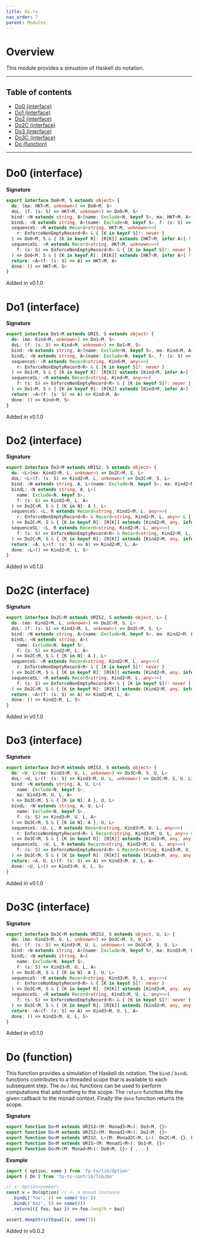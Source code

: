 ```yaml
---
title: Do.ts
nav_order: 7
parent: Modules
---
```


# Overview

This module provides a simuation of Haskell do notation.

---

<h2 class="text-delta">Table of contents</h2>

- [Do0 (interface)](#do0-interface)
- [Do1 (interface)](#do1-interface)
- [Do2 (interface)](#do2-interface)
- [Do2C (interface)](#do2c-interface)
- [Do3 (interface)](#do3-interface)
- [Do3C (interface)](#do3c-interface)
- [Do (function)](#do-function)

---

# Do0 (interface)

**Signature**

```ts
export interface Do0<M, S extends object> {
  do: (ma: HKT<M, unknown>) => Do0<M, S>
  doL: (f: (s: S) => HKT<M, unknown>) => Do0<M, S>
  bind: <N extends string, A>(name: Exclude<N, keyof S>, ma: HKT<M, A>) => Do0<M, S & { [K in N]: A }>
  bindL: <N extends string, A>(name: Exclude<N, keyof S>, f: (s: S) => HKT<M, A>) => Do0<M, S & { [K in N]: A }>
  sequenceS: <R extends Record<string, HKT<M, unknown>>>(
    r: EnforceNonEmptyRecord<R> & { [K in keyof S]?: never }
  ) => Do0<M, S & { [K in keyof R]: [R[K]] extends [HKT<M, infer A>] ? A : never }>
  sequenceSL: <R extends Record<string, HKT<M, unknown>>>(
    f: (s: S) => EnforceNonEmptyRecord<R> & { [K in keyof S]?: never }
  ) => Do0<M, S & { [K in keyof R]: [R[K]] extends [HKT<M, infer A>] ? A : never }>
  return: <A>(f: (s: S) => A) => HKT<M, A>
  done: () => HKT<M, S>
}
```

Added in v0.1.0

# Do1 (interface)

**Signature**

```ts
export interface Do1<M extends URIS, S extends object> {
  do: (ma: Kind<M, unknown>) => Do1<M, S>
  doL: (f: (s: S) => Kind<M, unknown>) => Do1<M, S>
  bind: <N extends string, A>(name: Exclude<N, keyof S>, ma: Kind<M, A>) => Do1<M, S & { [K in N]: A }>
  bindL: <N extends string, A>(name: Exclude<N, keyof S>, f: (s: S) => Kind<M, A>) => Do1<M, S & { [K in N]: A }>
  sequenceS: <R extends Record<string, Kind<M, any>>>(
    r: EnforceNonEmptyRecord<R> & { [K in keyof S]?: never }
  ) => Do1<M, S & { [K in keyof R]: [R[K]] extends [Kind<M, infer A>] ? A : never }>
  sequenceSL: <R extends Record<string, Kind<M, any>>>(
    f: (s: S) => EnforceNonEmptyRecord<R> & { [K in keyof S]?: never }
  ) => Do1<M, S & { [K in keyof R]: [R[K]] extends [Kind<M, infer A>] ? A : never }>
  return: <A>(f: (s: S) => A) => Kind<M, A>
  done: () => Kind<M, S>
}
```

Added in v0.1.0

# Do2 (interface)

**Signature**

```ts
export interface Do2<M extends URIS2, S extends object> {
  do: <L>(ma: Kind2<M, L, unknown>) => Do2C<M, S, L>
  doL: <L>(f: (s: S) => Kind2<M, L, unknown>) => Do2C<M, S, L>
  bind: <N extends string, A, L>(name: Exclude<N, keyof S>, ma: Kind2<M, L, A>) => Do2C<M, S & { [K in N]: A }, L>
  bindL: <N extends string, A, L>(
    name: Exclude<N, keyof S>,
    f: (s: S) => Kind2<M, L, A>
  ) => Do2C<M, S & { [K in N]: A }, L>
  sequenceS: <L, R extends Record<string, Kind2<M, L, any>>>(
    r: EnforceNonEmptyRecord<R> & Record<string, Kind2<M, L, any>> & { [K in keyof S]?: never }
  ) => Do2C<M, S & { [K in keyof R]: [R[K]] extends [Kind2<M, any, infer A>] ? A : never }, L>
  sequenceSL: <L, R extends Record<string, Kind2<M, L, any>>>(
    f: (s: S) => EnforceNonEmptyRecord<R> & Record<string, Kind2<M, L, any>> & { [K in keyof S]?: never }
  ) => Do2C<M, S & { [K in keyof R]: [R[K]] extends [Kind2<M, any, infer A>] ? A : never }, L>
  return: <A, L>(f: (s: S) => A) => Kind2<M, L, A>
  done: <L>() => Kind2<M, L, S>
}
```

Added in v0.1.0

# Do2C (interface)

**Signature**

```ts
export interface Do2C<M extends URIS2, S extends object, L> {
  do: (ma: Kind2<M, L, unknown>) => Do2C<M, S, L>
  doL: (f: (s: S) => Kind2<M, L, unknown>) => Do2C<M, S, L>
  bind: <N extends string, A>(name: Exclude<N, keyof S>, ma: Kind2<M, L, A>) => Do2C<M, S & { [K in N]: A }, L>
  bindL: <N extends string, A>(
    name: Exclude<N, keyof S>,
    f: (s: S) => Kind2<M, L, A>
  ) => Do2C<M, S & { [K in N]: A }, L>
  sequenceS: <R extends Record<string, Kind2<M, L, any>>>(
    r: EnforceNonEmptyRecord<R> & { [K in keyof S]?: never }
  ) => Do2C<M, S & { [K in keyof R]: [R[K]] extends [Kind2<M, any, infer A>] ? A : never }, L>
  sequenceSL: <R extends Record<string, Kind2<M, L, any>>>(
    f: (s: S) => EnforceNonEmptyRecord<R> & { [K in keyof S]?: never }
  ) => Do2C<M, S & { [K in keyof R]: [R[K]] extends [Kind2<M, any, infer A>] ? A : never }, L>
  return: <A>(f: (s: S) => A) => Kind2<M, L, A>
  done: () => Kind2<M, L, S>
}
```

Added in v0.1.0

# Do3 (interface)

**Signature**

```ts
export interface Do3<M extends URIS3, S extends object> {
  do: <U, L>(ma: Kind3<M, U, L, unknown>) => Do3C<M, S, U, L>
  doL: <U, L>(f: (s: S) => Kind3<M, U, L, unknown>) => Do3C<M, S, U, L>
  bind: <N extends string, A, U, L>(
    name: Exclude<N, keyof S>,
    ma: Kind3<M, U, L, A>
  ) => Do3C<M, S & { [K in N]: A }, U, L>
  bindL: <N extends string, A, U, L>(
    name: Exclude<N, keyof S>,
    f: (s: S) => Kind3<M, U, L, A>
  ) => Do3C<M, S & { [K in N]: A }, U, L>
  sequenceS: <U, L, R extends Record<string, Kind3<M, U, L, any>>>(
    r: EnforceNonEmptyRecord<R> & Record<string, Kind3<M, U, L, any>> & { [K in keyof S]?: never }
  ) => Do3C<M, S & { [K in keyof R]: [R[K]] extends [Kind3<M, any, any, infer A>] ? A : never }, U, L>
  sequenceSL: <U, L, R extends Record<string, Kind3<M, U, L, any>>>(
    f: (s: S) => EnforceNonEmptyRecord<R> & Record<string, Kind3<M, U, L, any>> & { [K in keyof S]?: never }
  ) => Do3C<M, S & { [K in keyof R]: [R[K]] extends [Kind3<M, any, any, infer A>] ? A : never }, U, L>
  return: <A, U, L>(f: (s: S) => A) => Kind3<M, U, L, A>
  done: <U, L>() => Kind3<M, U, L, S>
}
```

Added in v0.1.0

# Do3C (interface)

**Signature**

```ts
export interface Do3C<M extends URIS3, S extends object, U, L> {
  do: (ma: Kind3<M, U, L, unknown>) => Do3C<M, S, U, L>
  doL: (f: (s: S) => Kind3<M, U, L, unknown>) => Do3C<M, S, U, L>
  bind: <N extends string, A>(name: Exclude<N, keyof S>, ma: Kind3<M, U, L, A>) => Do3C<M, S & { [K in N]: A }, U, L>
  bindL: <N extends string, A>(
    name: Exclude<N, keyof S>,
    f: (s: S) => Kind3<M, U, L, A>
  ) => Do3C<M, S & { [K in N]: A }, U, L>
  sequenceS: <R extends Record<string, Kind3<M, U, L, any>>>(
    r: EnforceNonEmptyRecord<R> & { [K in keyof S]?: never }
  ) => Do3C<M, S & { [K in keyof R]: [R[K]] extends [Kind3<M, any, any, infer A>] ? A : never }, U, L>
  sequenceSL: <R extends Record<string, Kind3<M, U, L, any>>>(
    f: (s: S) => EnforceNonEmptyRecord<R> & { [K in keyof S]?: never }
  ) => Do3C<M, S & { [K in keyof R]: [R[K]] extends [Kind3<M, any, any, infer A>] ? A : never }, U, L>
  return: <A>(f: (s: S) => A) => Kind3<M, U, L, A>
  done: () => Kind3<M, U, L, S>
}
```

Added in v0.1.0

# Do (function)

This function provides a simulation of Haskell do notation. The `bind` / `bindL` functions contributes to a threaded
scope that is available to each subsequent step. The `do` / `doL` functions can be used to perform computations that
add nothing to the scope. The `return` function lifts the given callback to the monad context. Finally the `done`
function returns the scope.

**Signature**

```ts
export function Do<M extends URIS3>(M: Monad3<M>): Do3<M, {}>
export function Do<M extends URIS2>(M: Monad2<M>): Do2<M, {}>
export function Do<M extends URIS2, L>(M: Monad2C<M, L>): Do2C<M, {}, L>
export function Do<M extends URIS>(M: Monad1<M>): Do1<M, {}>
export function Do<M>(M: Monad<M>): Do0<M, {}> { ... }
```

**Example**

```ts
import { option, some } from 'fp-ts/lib/Option'
import { Do } from 'fp-ts-contrib/lib/Do'

// x: Option<number>
const x = Do(option) // <- a monad instance
  .bindL('foo', () => some('bar'))
  .bindL('baz', () => some(4))
  .return(({ foo, baz }) => foo.length + baz)

assert.deepStrictEqual(x, some(7))
```

Added in v0.0.2

